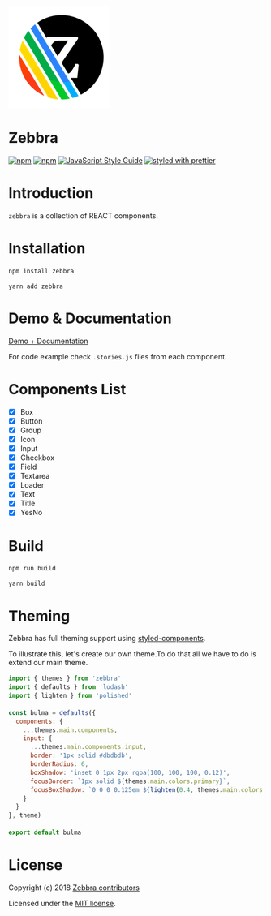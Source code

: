 ![Logo](https://raw.githubusercontent.com/ghalex/zebbra/master/logo.png)

# Zebbra

[![npm](https://img.shields.io/npm/dm/zebbra.svg)](https://www.npmjs.com/package/zebbra)
[![npm](https://img.shields.io/npm/v/zebbra.svg)](https://www.npmjs.com/package/zebbra)
[![JavaScript Style Guide](https://img.shields.io/badge/code_style-standard-brightgreen.svg)](https://standardjs.com)
[![styled with prettier](https://img.shields.io/badge/styled_with-prettier-ff69b4.svg)](https://github.com/prettier/prettier)

# Introduction
`zebbra` is a collection of REACT components.

# Installation
```
npm install zebbra
```
```
yarn add zebbra
```

# Demo & Documentation
[Demo + Documentation](https://ghalex.github.io/zebbra/)

For code example check `.stories.js` files from each component.

# Components List

- [x] Box
- [x] Button
- [x] Group
- [x] Icon
- [x] Input
- [x] Checkbox
- [x] Field
- [x] Textarea
- [x] Loader
- [x] Text
- [x] Title
- [x] YesNo

# Build
```
npm run build
```
```
yarn build
```

# Theming

Zebbra has full theming support using [styled-components](https://www.styled-components.com/).

To illustrate this, let's create our own theme.To do that all we have to do is extend our main theme.

```js
import { themes } from 'zebbra'
import { defaults } from 'lodash'
import { lighten } from 'polished'

const bulma = defaults({
  components: {
    ...themes.main.components,
    input: {
      ...themes.main.components.input,
      border: '1px solid #dbdbdb',
      borderRadius: 6,
      boxShadow: 'inset 0 1px 2px rgba(100, 100, 100, 0.12)',
      focusBorder: `1px solid ${themes.main.colors.primary}`,
      focusBoxShadow: `0 0 0 0.125em ${lighten(0.4, themes.main.colors.primary)}`
    }
  }
}, theme)

export default bulma
```
<div class='hide'>
<!-- STORY -->
</div>

# License

Copyright (c) 2018 [Zebbra contributors](https://github.com/ghalex/zebbra/graphs/contributors)

Licensed under the [MIT license](LICENSE).